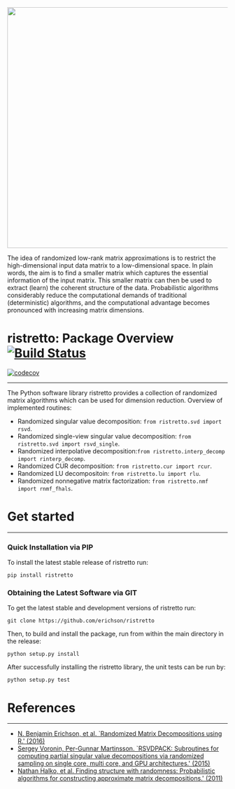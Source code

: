 <img src="https://raw.githubusercontent.com/erichson/ristretto/master/ristretto.png" width="550">

The idea of randomized low-rank matrix approximations is to restrict the high-dimensional input data matrix to a low-dimensional space. In plain words, the aim is to find a smaller matrix which captures the essential information of the input matrix. This smaller matrix can then be used to extract (learn) the coherent structure of the data. Probabilistic algorithms considerably reduce the computational demands of traditional (deterministic) algorithms, and the computational advantage becomes pronounced with increasing matrix dimensions.


# ristretto: Package Overview [![Build Status](https://travis-ci.org/erichson/ristretto.svg?branch=master)](https://travis-ci.org/erichson/ristretto)
[![codecov](https://codecov.io/gh/erichson/ristretto/branch/master/graph/badge.svg)](https://codecov.io/gh/erichson/ristretto)
*************************************************

The Python software library ristretto provides a collection of randomized matrix algorithms which can be used for dimension reduction. Overview of implemented routines:
* Randomized singular value decomposition: ``from ristretto.svd import rsvd``.
* Randomized single-view singular value decomposition: ``from ristretto.svd import rsvd_single``.
* Randomized interpolative decomposition:``from ristretto.interp_decomp import rinterp_decomp``.
* Randomized CUR decomposition: ``from ristretto.cur import rcur``.
* Randomized LU decompositoin: ``from ristretto.lu import rlu``.
* Randomized nonnegative matrix factorization: ``from ristretto.nmf import rnmf_fhals``.

# Get started
******************

### Quick Installation via PIP
To install the latest stable release of ristretto run:

``pip install ristretto``

### Obtaining the Latest Software via GIT
To get the latest stable and development versions of ristretto run:

``git clone https://github.com/erichson/ristretto``

Then, to build and install the package, run from within the main directory in the release:

``python setup.py install``

After successfully installing the ristretto library, the unit tests can be run by:

``python setup.py test``



# References
*************
* [N. Benjamin Erichson, et al. `Randomized Matrix Decompositions using R.' (2016)](http://arxiv.org/abs/1608.02148)
* [Sergey Voronin, Per-Gunnar Martinsson. `RSVDPACK: Subroutines for computing partial singular value decompositions via randomized sampling on single core, multi core, and GPU architectures.' (2015)](https://arxiv.org/abs/1502.05366)
* [Nathan Halko, et al. Finding structure with randomness: Probabilistic algorithms for constructing approximate matrix decompositions.' (2011)](https://arxiv.org/abs/0909.4061)
